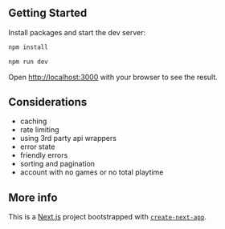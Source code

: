 ## Getting Started

Install packages and start the dev server:

```bash
npm install
```

```bash
npm run dev
```

Open [http://localhost:3000](http://localhost:3000) with your browser to see the result.

## Considerations

- caching
- rate limiting
- using 3rd party api wrappers
- error state
- friendly errors
- sorting and pagination
- account with no games or no total playtime

## More info

This is a [Next.js](https://nextjs.org/) project bootstrapped with [`create-next-app`](https://github.com/vercel/next.js/tree/canary/packages/create-next-app).
